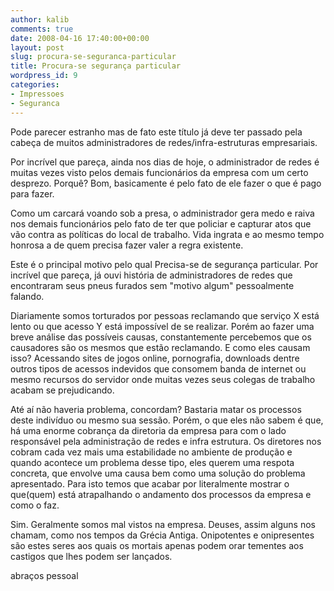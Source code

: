 ```yaml
---
author: kalib
comments: true
date: 2008-04-16 17:40:00+00:00
layout: post
slug: procura-se-seguranca-particular
title: Procura-se segurança particular
wordpress_id: 9
categories:
- Impressoes
- Seguranca
---
```


Pode parecer estranho mas de fato este título já deve ter passado pela cabeça de muitos administradores de redes/infra-estruturas empresariais.




Por incrível que pareça, ainda nos dias de hoje, o administrador de redes é muitas vezes visto pelos demais funcionários da empresa com um certo desprezo. Porquê? Bom, basicamente é pelo fato de ele fazer o que é pago para fazer.




Como um carcará voando sob a presa, o administrador gera medo e raiva nos demais funcionários pelo fato de ter que policiar e capturar atos que vão contra as políticas do local de trabalho. Vida ingrata e ao mesmo tempo honrosa a de quem precisa fazer valer a regra existente.




Este é o principal motivo pelo qual Precisa-se de segurança particular. Por incrível que pareça, já ouvi história de administradores de redes que encontraram seus pneus furados sem "motivo algum" pessoalmente falando.




Diariamente somos torturados por pessoas reclamando que serviço X está lento ou que acesso Y está impossível de se realizar. Porém ao fazer uma breve análise das possíveis causas, constantemente percebemos que os causadores são os mesmos que estão reclamando. E como eles causam isso? Acessando sites de jogos online, pornografia, downloads dentre outros tipos de acessos indevidos que consomem banda de internet ou mesmo recursos do servidor onde muitas vezes seus colegas de trabalho acabam se prejudicando.




Até aí não haveria problema, concordam? Bastaria matar os processos deste indivíduo ou mesmo sua sessão. Porém, o que eles não sabem é que, há uma enorme cobrança da diretoria da empresa para com o lado responsável pela administração de redes e infra estrutura. Os diretores nos cobram cada vez mais uma estabilidade no ambiente de produção e quando acontece um problema desse tipo, eles querem uma respota concreta, que envolve uma causa bem como uma solução do problema apresentado. Para isto temos que acabar por literalmente mostrar o que(quem) está atrapalhando o andamento dos processos da empresa e como o faz.




Sim. Geralmente somos mal vistos na empresa. Deuses, assim alguns nos chamam, como nos tempos da Grécia Antiga. Onipotentes e onipresentes são estes seres aos quais os mortais apenas podem orar tementes aos castigos que lhes podem ser lançados.




abraços pessoal



